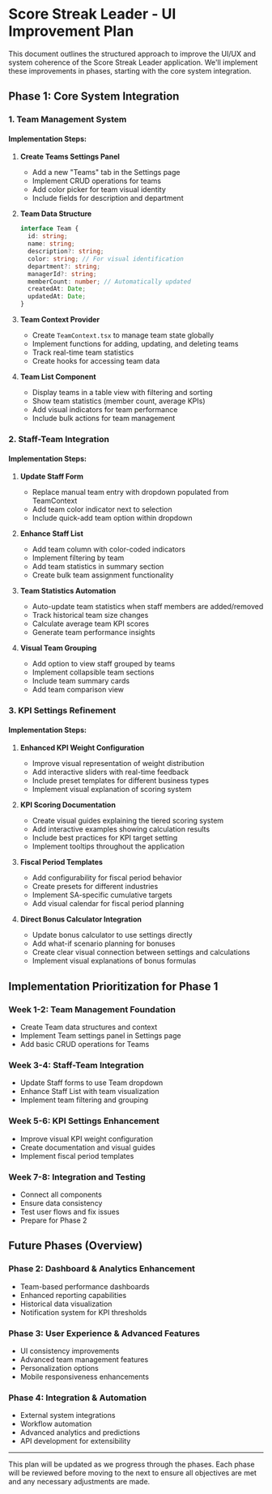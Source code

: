 # Score Streak Leader - UI Improvement Plan

This document outlines the structured approach to improve the UI/UX and system coherence of the Score Streak Leader application. We'll implement these improvements in phases, starting with the core system integration.

## Phase 1: Core System Integration

### 1. Team Management System

#### Implementation Steps:

1. **Create Teams Settings Panel**
   - Add a new "Teams" tab in the Settings page
   - Implement CRUD operations for teams
   - Add color picker for team visual identity
   - Include fields for description and department

2. **Team Data Structure**
   ```typescript
   interface Team {
     id: string;
     name: string;
     description?: string;
     color: string; // For visual identification
     department?: string;
     managerId?: string;
     memberCount: number; // Automatically updated
     createdAt: Date;
     updatedAt: Date;
   }
   ```

3. **Team Context Provider**
   - Create `TeamContext.tsx` to manage team state globally
   - Implement functions for adding, updating, and deleting teams
   - Track real-time team statistics
   - Create hooks for accessing team data

4. **Team List Component**
   - Display teams in a table view with filtering and sorting
   - Show team statistics (member count, average KPIs)
   - Add visual indicators for team performance
   - Include bulk actions for team management

### 2. Staff-Team Integration

#### Implementation Steps:

1. **Update Staff Form**
   - Replace manual team entry with dropdown populated from TeamContext
   - Add team color indicator next to selection
   - Include quick-add team option within dropdown

2. **Enhance Staff List**
   - Add team column with color-coded indicators
   - Implement filtering by team
   - Add team statistics in summary section
   - Create bulk team assignment functionality

3. **Team Statistics Automation**
   - Auto-update team statistics when staff members are added/removed
   - Track historical team size changes
   - Calculate average team KPI scores
   - Generate team performance insights

4. **Visual Team Grouping**
   - Add option to view staff grouped by teams
   - Implement collapsible team sections
   - Include team summary cards
   - Add team comparison view

### 3. KPI Settings Refinement

#### Implementation Steps:

1. **Enhanced KPI Weight Configuration**
   - Improve visual representation of weight distribution
   - Add interactive sliders with real-time feedback
   - Include preset templates for different business types
   - Implement visual explanation of scoring system

2. **KPI Scoring Documentation**
   - Create visual guides explaining the tiered scoring system
   - Add interactive examples showing calculation results
   - Include best practices for KPI target setting
   - Implement tooltips throughout the application

3. **Fiscal Period Templates**
   - Add configurability for fiscal period behavior
   - Create presets for different industries
   - Implement SA-specific cumulative targets
   - Add visual calendar for fiscal period planning

4. **Direct Bonus Calculator Integration**
   - Update bonus calculator to use settings directly
   - Add what-if scenario planning for bonuses
   - Create clear visual connection between settings and calculations
   - Implement visual explanations of bonus formulas

## Implementation Prioritization for Phase 1

### Week 1-2: Team Management Foundation
- Create Team data structures and context
- Implement Team settings panel in Settings page
- Add basic CRUD operations for Teams

### Week 3-4: Staff-Team Integration
- Update Staff forms to use Team dropdown
- Enhance Staff List with team visualization
- Implement team filtering and grouping

### Week 5-6: KPI Settings Enhancement
- Improve visual KPI weight configuration
- Create documentation and visual guides
- Implement fiscal period templates

### Week 7-8: Integration and Testing
- Connect all components
- Ensure data consistency
- Test user flows and fix issues
- Prepare for Phase 2

## Future Phases (Overview)

### Phase 2: Dashboard & Analytics Enhancement
- Team-based performance dashboards
- Enhanced reporting capabilities
- Historical data visualization
- Notification system for KPI thresholds

### Phase 3: User Experience & Advanced Features
- UI consistency improvements
- Advanced team management features
- Personalization options
- Mobile responsiveness enhancements

### Phase 4: Integration & Automation
- External system integrations
- Workflow automation
- Advanced analytics and predictions
- API development for extensibility

---

This plan will be updated as we progress through the phases. Each phase will be reviewed before moving to the next to ensure all objectives are met and any necessary adjustments are made. 